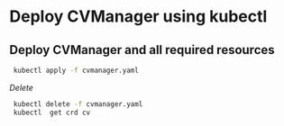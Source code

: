 # Deploy CVManager using kubectl


## Deploy CVManager and all required resources
```sh
 kubectl apply -f cvmanager.yaml
```

*Delete*
```sh
 kubectl delete -f cvmanager.yaml
 kubectl  get crd cv 
```

